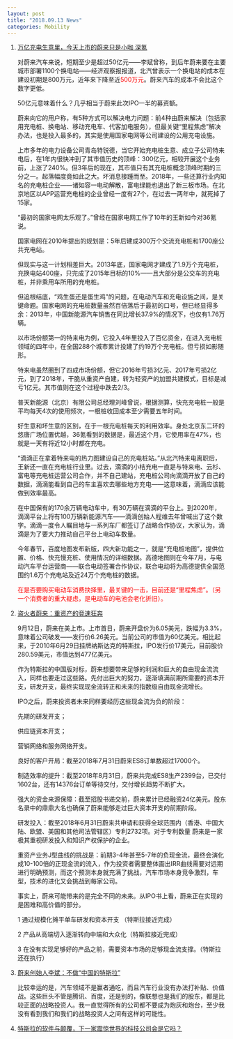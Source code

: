 ```yaml
---
layout: post
title: "2018.09.13 News"
categories: Mobility
---
```


1. [万亿充电生意里，今天上市的蔚来只是小咖  深氪](https://36kr.com/p/5152957.html)

    对蔚来汽车来说，短期至少是超过50亿元——李斌曾称，到后年蔚来要在主要城市部署1100个换电站——经济观察报报道，北汽曾表示一个换电站的成本在建设初期是800万元，近年来下降至近<font color='red'>500万元</font>。蔚来汽车的成本不会比这个数字更低。

    50亿元意味着什么？几乎相当于蔚来此次IPO一半的募资额。

    蔚来向它的用户称，有5种方式可以解决电力问题：前4种由蔚来解决（包括家用充电桩、换电站、移动充电车、代客加电服务），但最关键“里程焦虑”解决办法，也是投入最多的，其实是使用国家电网等公司建设的公用充电设施。

    上市多年的电力设备公司青岛特锐德，当它开始充电桩生意、成立子公司特来电后，在1年内很快冲到了其市值历史的顶峰：300亿元，相较开展这个业务前，上涨了240%。但3年后的现在，其市值只有其充电桩概念顶峰时期的三分之一。起落幅度竟如此之大。坏消息接踵而至。2018年，一些还算行业内知名的充电桩企业——诸如容一电动解散，富电绿能也退出了新三板市场。在北京地区以APP运营充电桩的企业曾经一度有27个，在过去一两年中，就死掉了15家。

    “最初的国家电网太乐观了。”曾经在国家电网工作了10年的王新如今对36氪说。

    国家电网在2010年提出的规划是：5年后建成300万个交流充电桩和1700座公共充电站。

    但现实与这一计划相差巨大。2013年底，国家电网才建成了1.9万个充电桩，充换电站400座，只完成了2015年目标的10%——且大部分是公交车的充电桩，并非乘用车所用的充电桩。

    但追根结底，“鸡生蛋还是蛋生鸡”的问题，在电动汽车和充电设施之间，是关键命题。国家电网的充电桩数量虽然百倍落后于最初的口号，但已经显得多余：2013年，中国新能源汽车销售在同比增长37.9%的情况下，也仅有1.76万辆。

    以市场份额第一的特来电为例，它投入4年里投入了百亿资金，在进入充电桩领域的四年中，在全国288个城市累计投建了约19万个充电桩。但亏损如影随形。

    特来电虽然圈到了四成市场份额，但它2016年亏损3亿元、2017年亏损2亿元，到了2018年，干脆从重资产自建，转为轻资产的加盟共建模式，目标是减亏1亿元。其市值则在这个过程中跌去2/3。

    普天新能源（北京）有限公司总经理刘峰曾说，根据测算，快充充电桩一般是平均每天4次的使用频次，一根桩收回成本至少需要五年时间。

    好生意和坏生意的区别，在于一根充电桩每天的利用效率。身处北京东二环的悠唐广场位置优越，36氪看到的数据是，最近这个月，它使用率在47%，也就是一天有将近12小时都在充电。

    “滴滴正在拿着特来电的热力图建设自己的充电桩站。”从北汽特来电离职后，王新还一直在充电桩行业里。过去，滴滴的小桔充电一直是与特来电、云杉、富电等充电桩运营公司合作，并不自己建站，充电桩公司向滴滴开放了自己的数据，滴滴能看到自己的车主喜欢去哪些地方充电——这意味着，滴滴应该能做到效率最高。

    在中国保有的170余万辆电动车中，有30万辆在滴滴的平台上。到2020年，滴滴平台上将有100万辆新能源汽车——滴滴创始人程维去年曾喊出了这个数字。滴滴一度令人瞩目地与一系列车厂都签订了战略合作协议，大家认为，滴滴是为了要大力推动自己平台上电动车数量。

    今年春节，百度地图发布新版，四大新功能之一，就是“充电桩地图”，提供位置、价格、快充慢充桩、使用情况的详细数据。高德地图则在今年7月，与电动汽车平台运营商——联合电动签署合作协议，联合电动将为高德提供全国范围约1.6万个充电站及近24万个充电桩的数据。

    <font color='red'>在是否要购买电动车消费抉择里，最关键的一击，目前还是“里程焦虑”。（另一个消费者的重大疑虑，是电动车的电池会老化折旧）。</font>

2. [盗火者蔚来：重资产的竞速狂奔](https://36kr.com/p/5153037.html)

    9月12日，蔚来在美上市。上市首日，蔚来开盘价为6.05美元，跌幅为3.3%，意味着公司破发——发行价6.26美元。当前公司的市值为60亿美元。相比起来，于2010年6月29日挂牌纳斯达克的特斯拉，IPO发行价17美元，目前股价280.59美元，市值达到477亿美元。

    作为特斯拉的中国版对标，蔚来想要带来足够的利润和巨大的自由现金流流入，同样也要走过这些路。先付出巨大的努力，逐渐填满前期所需要的资本开支，研发开支，最终实现现金流转正和未来的指数级自由现金流增长。

    IPO之后，蔚来投资者未来同样要经历这些现金流为负的阶段：

    先期的研发开支；

    供应链资本开支；

    营销网络和服务网络开支。

    良好的客户开局：截至2018年7月31日蔚来ES8订单数超过17000个。

    制造效率的提升：截至2018年8月31日，蔚来共完成ES8生产2399台，已交付1602台，还有14376台订单等待交付，交付增长趋势不断扩大。

    强大的资金来源保障：截至招股书递交前，蔚来累计已经融资24亿美元。股东名录中的鼎鼎大名也确保了蔚来能够走过巨大资本开支的前期阶段。

    研发投入：截至2018年6月31日蔚来共申请和获得全球范围内（香港、中国大陆、欧盟、美国和其他司法管辖区）专利2732项。对于专利数量 蔚来是一家极其重视研发投入和知识产权保护的企业。

    重资产业务J型曲线的挑战是：前期3-4年甚至5-7年的负现金流，最终会演化成10-100倍的正现金流的流入，作为投资者需要整体画出IRR曲线需要对远期进行明确预测，而这个预测本身就充满了挑战，汽车市场本身竞争激烈，车型，技术的进化又会挑战到每家公司。

    事实上，蔚来可能带来的是完全不同的未来。从IPO书上看，蔚来正在实现的是困难和高价值的部分。

    1 通过规模化摊平单车研发和资本开支 （特斯拉接近完成）

    2 产品从高端切入逐渐转向中端和大众化（特斯拉接近完成）

    3 在没有实现足够好的产品之前，需要资本市场的足够现金流支撑。（特斯拉还在执行）

3. [蔚来创始人李斌：不做“中国的特斯拉”](https://www.huxiu.com/article/262568.html)

    比较幸运的是，汽车领域不是赢者通吃，而且汽车行业没有办法打补贴、价值战。这些巨头不管是腾讯、百度，还是别的，像联想也是我们的股东，都是比较正面的战略投资人。我一直觉得所有的公司都不要成为炮灰和炮台，至少我没有看到我们和我们的战略投资人之间有这样的可能性。

4. [特斯拉的软件与颠覆，下一家震惊世界的科技公司会是它吗？](https://www.huxiu.com/article/262578.html)



